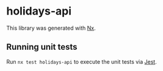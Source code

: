 # holidays-api

This library was generated with [Nx](https://nx.dev).

## Running unit tests

Run `nx test holidays-api` to execute the unit tests via [Jest](https://jestjs.io).
